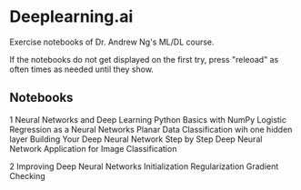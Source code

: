 # Deeplearning.ai
 Exercise notebooks of Dr. Andrew Ng's ML/DL course.
 
 If the notebooks do not get displayed on the first try, press "releoad" as often times as needed until they show.

## Notebooks

1 Neural Networks and Deep Learning
	Python Basics with NumPy
	Logistic Regression as a Neural Networks
	Planar Data Classification wih one hidden layer
	Building Your Deep Neural Network Step by Step
	Deep Neural Network Application for Image Classification

2 Improving Deep Neural Networks
	Initialization
	Regularization
	Gradient Checking